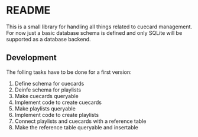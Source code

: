 # README

This is a small library for handling all things related to cuecard management. For now
just a basic database schema is defined and only SQLite will be supported as
a database backend.


## Development

The folling tasks have to be done for a first version:

1. Define schema for cuecards
2. Deinfe schema for playlists
3. Make cuecards queryable
4. Implement code to create cuecards
5. Make playlists queryable
6. Implement code to create playlists
7. Connect playlists and cuecards with a reference table
8. Make the reference table queryable and insertable